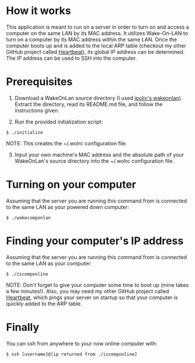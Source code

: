 # How it works #

  This application is meant to run on a server in order to turn on and access a computer on the same LAN by its MAC address. It utilizes Wake-On-LAN to turn on a computer by its MAC address within the same LAN. Once the computer boots up and is added to the local ARP table (checkout my other GitHub project called [Heartbeat](https://github.com/Krail/Heartbeat)), its global IP address can be determined. The IP address can be used to SSH into the computer.


# Prerequisites #

  1. Download a WakeOnLan source directory (I used [jpoliv's wakeonlan](https://github.com/jpoliv/wakeonlan)).
  Extract the directory, read its README.md file, and follow the instructions given.

  2. Run the provided initialization script:
  ```
$ ./initialize
  ```
  NOTE: This creates the ~/.wolrc configuration file.

  3. Input your own machine's MAC address and the absolute path of your WakeOnLan's
  source directory into the ~/.wolrc configuration file.


# Turning on your computer #

  Assuming that the server you are running this command from is connected
  to the same LAN as your powered down computer:
  ```
$ ./wakecomponlan
  ```

# Finding your computer's IP address #

  Assuming that the server you are running this command from is connected
  to the same LAN as your computer:
  ```
$ ./iscomponline
  ```
  NOTE: Don't forget to give your computer some time to boot up (mine takes a few minutes!).
  Also, you may need my other GitHub project called [Heartbeat](https://github.com/Krail/Heartbeat), which pings your server on startup so that your computer is quickly added to the ARP table.


# Finally #

  You can ssh from anywhere to your now online computer with:
  ```
$ ssh [username]@[ip returned from ./iscomponline]
  ```
